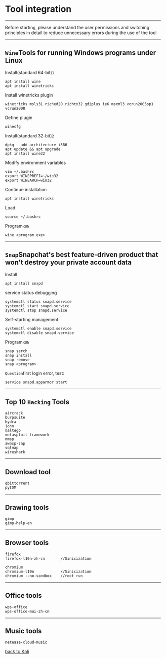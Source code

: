 # Tool integration
--------------------------------------------
Before starting, please understand the user permissions and switching principles in detail to reduce unnecessary errors during the use of the tool

--------------------------------------------

## `Wine`Tools for running Windows programs under Linux
Install(standard 64-bit)`1`

    apt install wine
    apt install winetricks
Install winetricks plugin

    winetricks msls31 riched20 richtx32 gdiplus ie6 msxml3 vcrun2005sp1 vcrun2008
Define plugin

    winecfg
Install(standard 32-bit)`2`

    dpkg --add-architecture i386
    apt update && apt upgrade
    apt install wine32
Modify environment variables
    
    vim ~/.bashrc
    export WINEPREFI=~/win32
    export WINEARCH=win32
Continue installation
    
    apt install winetricks
Load

    source ~/.bashrc
Program`RUN`

    wine <program.exe>

--------------------------------------------
## `Snap`Snapchat's best feature-driven product that won't destroy your private account data
Install

    apt install snapd
service status debugging

    systemctl status snapd.service
    systemctl start snapd.service
    systemctl stop snapd.service
Self-starting management

    systemctl enable snapd.service
    systemctl disable snapd.service
Program`RUN`

    snap serch
    snap install
    snap remove
    snap <program>
`Question`first login error, test:

    service snapd.apparmor start
--------------------------------------------
## Top 10 `Hacking` Tools

    aircrack
    burpsuite
    hydra
    john
    maltego
    metasploit-framework
    nmap
    awasp-zap
    sqlmap
    wireshark
--------------------------------------------
## Download tool

    qbittorrent
    pyIDM
--------------------------------------------
## Drawing tools

    gimp
    gimp-help-en
--------------------------------------------
## Browser tools

    firefox
    firefox-l10n-zh-cn       //Sinicization
    
    chromium
    chromium-l10n            //Sinicization
    chromium --no-sandbox    //root run
--------------------------------------------
## Office tools

    wps-office
    wps-office-mui-zh-cn
--------------------------------------------
## Music tools

    netease-cloud-music

[back to Kali](https://github.com/pro1tocol/Linux-Novice-Function/tree/main/Kali)
